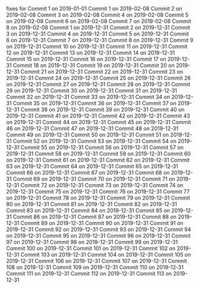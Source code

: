 fixes for 
Commit 1 on 2019-01-01
Commit 1 on 2019-02-08
Commit 2 on 2019-02-08
Commit 3 on 2019-02-08
Commit 4 on 2019-02-08
Commit 5 on 2019-02-08
Commit 6 on 2019-02-08
Commit 7 on 2019-02-08
Commit 8 on 2019-02-08
Commit 1 on 2019-12-31
Commit 2 on 2019-12-31
Commit 3 on 2019-12-31
Commit 4 on 2019-12-31
Commit 5 on 2019-12-31
Commit 6 on 2019-12-31
Commit 7 on 2019-12-31
Commit 8 on 2019-12-31
Commit 9 on 2019-12-31
Commit 10 on 2019-12-31
Commit 11 on 2019-12-31
Commit 12 on 2019-12-31
Commit 13 on 2019-12-31
Commit 14 on 2019-12-31
Commit 15 on 2019-12-31
Commit 16 on 2019-12-31
Commit 17 on 2019-12-31
Commit 18 on 2019-12-31
Commit 19 on 2019-12-31
Commit 20 on 2019-12-31
Commit 21 on 2019-12-31
Commit 22 on 2019-12-31
Commit 23 on 2019-12-31
Commit 24 on 2019-12-31
Commit 25 on 2019-12-31
Commit 26 on 2019-12-31
Commit 27 on 2019-12-31
Commit 28 on 2019-12-31
Commit 29 on 2019-12-31
Commit 30 on 2019-12-31
Commit 31 on 2019-12-31
Commit 32 on 2019-12-31
Commit 33 on 2019-12-31
Commit 34 on 2019-12-31
Commit 35 on 2019-12-31
Commit 36 on 2019-12-31
Commit 37 on 2019-12-31
Commit 38 on 2019-12-31
Commit 39 on 2019-12-31
Commit 40 on 2019-12-31
Commit 41 on 2019-12-31
Commit 42 on 2019-12-31
Commit 43 on 2019-12-31
Commit 44 on 2019-12-31
Commit 45 on 2019-12-31
Commit 46 on 2019-12-31
Commit 47 on 2019-12-31
Commit 48 on 2019-12-31
Commit 49 on 2019-12-31
Commit 50 on 2019-12-31
Commit 51 on 2019-12-31
Commit 52 on 2019-12-31
Commit 53 on 2019-12-31
Commit 54 on 2019-12-31
Commit 55 on 2019-12-31
Commit 56 on 2019-12-31
Commit 57 on 2019-12-31
Commit 58 on 2019-12-31
Commit 59 on 2019-12-31
Commit 60 on 2019-12-31
Commit 61 on 2019-12-31
Commit 62 on 2019-12-31
Commit 63 on 2019-12-31
Commit 64 on 2019-12-31
Commit 65 on 2019-12-31
Commit 66 on 2019-12-31
Commit 67 on 2019-12-31
Commit 68 on 2019-12-31
Commit 69 on 2019-12-31
Commit 70 on 2019-12-31
Commit 71 on 2019-12-31
Commit 72 on 2019-12-31
Commit 73 on 2019-12-31
Commit 74 on 2019-12-31
Commit 75 on 2019-12-31
Commit 76 on 2019-12-31
Commit 77 on 2019-12-31
Commit 78 on 2019-12-31
Commit 79 on 2019-12-31
Commit 80 on 2019-12-31
Commit 81 on 2019-12-31
Commit 82 on 2019-12-31
Commit 83 on 2019-12-31
Commit 84 on 2019-12-31
Commit 85 on 2019-12-31
Commit 86 on 2019-12-31
Commit 87 on 2019-12-31
Commit 88 on 2019-12-31
Commit 89 on 2019-12-31
Commit 90 on 2019-12-31
Commit 91 on 2019-12-31
Commit 92 on 2019-12-31
Commit 93 on 2019-12-31
Commit 94 on 2019-12-31
Commit 95 on 2019-12-31
Commit 96 on 2019-12-31
Commit 97 on 2019-12-31
Commit 98 on 2019-12-31
Commit 99 on 2019-12-31
Commit 100 on 2019-12-31
Commit 101 on 2019-12-31
Commit 102 on 2019-12-31
Commit 103 on 2019-12-31
Commit 104 on 2019-12-31
Commit 105 on 2019-12-31
Commit 106 on 2019-12-31
Commit 107 on 2019-12-31
Commit 108 on 2019-12-31
Commit 109 on 2019-12-31
Commit 110 on 2019-12-31
Commit 111 on 2019-12-31
Commit 112 on 2019-12-31
Commit 113 on 2019-12-31

